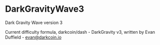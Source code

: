 # DarkGravityWave3
Dark Gravity Wave version 3

Current difficulty formula, darkcoin/dash - DarkGravity v3, written by Evan Duffield - evan@darkcoin.io
